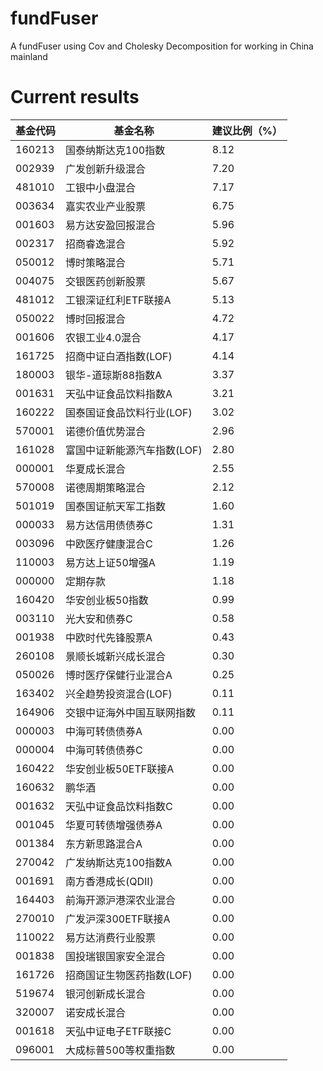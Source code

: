 # fundFuser
A fundFuser using Cov and Cholesky Decomposition for working in China mainland

# Current results
| 基金代码 | 基金名称 | 建议比例（%）|
|----|----|----|
| 160213 | 国泰纳斯达克100指数 |  8.12 |
| 002939 | 广发创新升级混合 |  7.20 |
| 481010 | 工银中小盘混合 |  7.17 |
| 003634 | 嘉实农业产业股票 |  6.75 |
| 001603 | 易方达安盈回报混合 |  5.96 |
| 002317 | 招商睿逸混合 |  5.92 |
| 050012 | 博时策略混合 |  5.71 |
| 004075 | 交银医药创新股票 |  5.67 |
| 481012 | 工银深证红利ETF联接A |  5.13 |
| 050022 | 博时回报混合 |  4.72 |
| 001606 | 农银工业4.0混合 |  4.17 |
| 161725 | 招商中证白酒指数(LOF) |  4.14 |
| 180003 | 银华-道琼斯88指数A |  3.37 |
| 001631 | 天弘中证食品饮料指数A |  3.21 |
| 160222 | 国泰国证食品饮料行业(LOF) |  3.02 |
| 570001 | 诺德价值优势混合 |  2.96 |
| 161028 | 富国中证新能源汽车指数(LOF) |  2.80 |
| 000001 | 华夏成长混合 |  2.55 |
| 570008 | 诺德周期策略混合 |  2.12 |
| 501019 | 国泰国证航天军工指数 |  1.60 |
| 000033 | 易方达信用债债券C |  1.31 |
| 003096 | 中欧医疗健康混合C |  1.26 |
| 110003 | 易方达上证50增强A |  1.19 |
| 000000 | 定期存款 |  1.18 |
| 160420 | 华安创业板50指数 |  0.99 |
| 003110 | 光大安和债券C |  0.58 |
| 001938 | 中欧时代先锋股票A |  0.43 |
| 260108 | 景顺长城新兴成长混合 |  0.30 |
| 050026 | 博时医疗保健行业混合A |  0.25 |
| 163402 | 兴全趋势投资混合(LOF) |  0.11 |
| 164906 | 交银中证海外中国互联网指数 |  0.11 |
| 000003 | 中海可转债债券A |  0.00 |
| 000004 | 中海可转债债券C |  0.00 |
| 160422 | 华安创业板50ETF联接A |  0.00 |
| 160632 | 鹏华酒 |  0.00 |
| 001632 | 天弘中证食品饮料指数C |  0.00 |
| 001045 | 华夏可转债增强债券A |  0.00 |
| 001384 | 东方新思路混合A |  0.00 |
| 270042 | 广发纳斯达克100指数A |  0.00 |
| 001691 | 南方香港成长(QDII) |  0.00 |
| 164403 | 前海开源沪港深农业混合 |  0.00 |
| 270010 | 广发沪深300ETF联接A |  0.00 |
| 110022 | 易方达消费行业股票 |  0.00 |
| 001838 | 国投瑞银国家安全混合 |  0.00 |
| 161726 | 招商国证生物医药指数(LOF) |  0.00 |
| 519674 | 银河创新成长混合 |  0.00 |
| 320007 | 诺安成长混合 |  0.00 |
| 001618 | 天弘中证电子ETF联接C |  0.00 |
| 096001 | 大成标普500等权重指数 |  0.00 |
